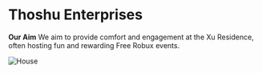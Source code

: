 # Thoshu Enterprises
**Our Aim**
We aim to provide comfort and engagement at the Xu Residence, often hosting fun and rewarding Free Robux events.

![House](https://drive.google.com/file/d/1gKziEJ7dXL2tuN6D_Q-CWdnnlTZduPIe/view?usp=sharing)
